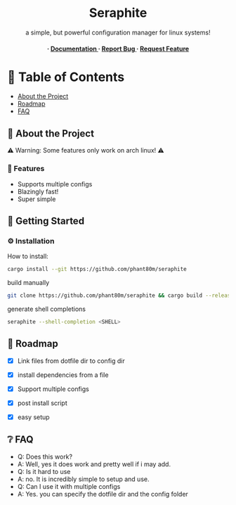  <div align='center'>

<h1>Seraphite</h1>
<p>a simple, but powerful configuration manager for linux systems!</p>

<h4> <span> · </span> <a href="https://github.com/phant80m/Seraphite/blob/master/README.md"> Documentation </a> <span> · </span> <a href="https://github.com/phant80m/Seraphite/issues"> Report Bug </a> <span> · </span> <a href="https://github.com/phant80m/Seraphite/issues"> Request Feature </a> </h4>


</div>

# :notebook_with_decorative_cover: Table of Contents

- [About the Project](#star2-about-the-project)
- [Roadmap](#compass-roadmap)
- [FAQ](#grey_question-faq)


## :star2: About the Project
⚠️  Warning: Some features only work on arch linux! ⚠️ 
### :dart: Features
- Supports multiple configs
- Blazingly fast!
- Super simple


## :toolbox: Getting Started

### :gear: Installation

How to install:
```bash
cargo install --git https://github.com/phant80m/seraphite
```
build manually
```bash
git clone https://github.com/phant80m/seraphite && cargo build --release
```
generate shell completions
```bash
seraphite --shell-completion <SHELL>
```

## :compass: Roadmap

* [x] Link files from dotfile dir to config dir
* [x] install dependencies from a file
* [x] Support multiple configs
* [x] post install script
* [x] easy setup


## :grey_question: FAQ

- Q: Does this work?
- A: Well, yes it does work and pretty well if i may add.
- Q: Is it hard to use
- A: no. It is incredibly simple to setup and use.
- Q: Can I use it with multiple configs
- A: Yes. you can specify the dotfile dir and the config folder

